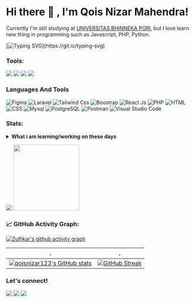 # Hi there 👋 , I'm Qois Nizar Mahendra!
Currently I'm still studying at [UNIVERSITAS BHINNEKA PGRI](https://smknu-tulungagung.sch.id), but I love learn new thing in programming such as Javascript, PHP, Python.  

[![Typing SVG](https://readme-typing-svg.herokuapp.com?color=ED7C00FF&center=false&vCenter=false&width=600&lines=Hi+there+👋,+I+am+Qois+Nizar+Mahendra;+Welcome+to+My+Profile!;Im+Junior+Backend+Developer;And+Student+of+SMK+NU+Tulungagung;........)](https://git.io/typing-svg)

### Tools:
<p>
    <img src="https://img.shields.io/badge/OS-MacOS-blue?&logo=apple" />
    <img src="https://img.shields.io/badge/OS-Linux-blue?&logo=linux" />
    <img src="https://img.shields.io/badge/IDE-Xcode-blue?&logo=xcode" />
    <img src="https://img.shields.io/badge/Text%20Editor-Visual%20Studio%20Code-blue?&logo=visual%20studio%20code&logoColor=blue" />
</p>

### Languages And Tools

![Figma](https://www.vectorlogo.zone/logos/figma/figma-icon.svg)
![Laravel](https://www.vectorlogo.zone/logos/laravel/laravel-icon.svg)
![Tailwind Css](https://www.vectorlogo.zone/logos/tailwindcss/tailwindcss-icon.svg)
![Boostrap](https://upload.vectorlogo.zone/logos/getbootstrap/images/987f8f6c-263a-47b1-a85d-853cfca215d9.svg)
![React Js](https://www.vectorlogo.zone/logos/reactjs/reactjs-icon.svg)
![PHP](https://www.vectorlogo.zone/logos/php/php-icon.svg)
![HTML](https://www.vectorlogo.zone/logos/w3_html5/w3_html5-icon.svg)
![CSS](https://www.vectorlogo.zone/logos/w3_css/w3_css-icon.svg)
![Mysql](https://www.vectorlogo.zone/logos/mysql/mysql-horizontal.svg)
![PostgreSQL](https://www.vectorlogo.zone/logos/postgresql/postgresql-icon.svg)
![Postman](https://www.vectorlogo.zone/logos/getpostman/getpostman-icon.svg)
![Visual Studio Code](https://upload.vectorlogo.zone/logos/visualstudio_code/images/a4381320-f83c-4a29-9db3-b241c1d096b1.svg)

### Stats:
<details>
 <summary><strong>What i am learning/working on these days</strong></summary>
    - 🌱 I’m currently learning Python,Javascript and PHP </br>
    - 👯 I’m looking to collaborate on Automation Project, Mobile Apps. </br>
    - 🤔 I’m looking for help with master of programming. hehe </br>
    - 💬 Ask me about anything.</br>
    - 📫 How to reach me: <a href="mailto:nizarmahendra919@gmail.com">Email me!</a>  </br>
    - 😄 Pronouns: He/Him </br>
    - ⚡ Fun fact: ... </br>
</details>
<p>
    <img src="https://github-readme-stats.vercel.app/api?username=qoisnizar123&hide=contribs,prs&show_icons=true&hide_border=true&title_color=000" />
    <img src="https://github-readme-stats.vercel.app/api/top-langs/?username=muhamadhanifnurf&layout=compact" height=180 />
</p>


<!--   GitHub stats graph -->

### 📈 GitHub Activity Graph:

[![Zulfikar's github activity graph](https://github-readme-activity-graph.cyclic.app/graph?username=qoisnizar123&bg_color=0f0008&color=ffffff&line=c80eb9&point=28ccc1&area=true&hide_border=true)](https://github.com/muhamadhanifnurf/github-readme-activity-graph)

| .                                                                                                                                        | .                                                                                                                         |
| ---------------------------------------------------------------------------------------------------------------------------------------- | ------------------------------------------------------------------------------------------------------------------------- |
| <a href="http://www.github.com/qoisnizar123"><img src="https://github-readme-stats.vercel.app/api?username=qoisnizar123&show_icons=true&hide=&count_private=true&title_color=22c55e&text_color=ef4444&icon_color=0891b2&bg_color=181824&hide_border=true&show_icons=true" alt="qoisnizar123's GitHub stats" /></a> | [![GitHub Streak](https://streak-stats.demolab.com?user=qoisnizar123&theme=dark&hide_border=true&date_format=j%20M%5B%20Y%5D&sideNums=DD0080&currStreakNum=DD10C2&currStreakLabel=34DD4A&ring=DC0EDD&dates=DDABAB&stroke=55DDD4)](https://git.io/streak-stats) |

### Let's connect!
<p>
    <a href="https://qoisnizarmahendra.blogspot.com" target="blank"><img src="https://img.shields.io/badge/Website-https://qoisnizarmahendra.blogspot.com-green?" /></a>
    <a href="https://linkeding.com/antonarizal" target="blank"><img src="https://img.shields.io/badge/Anton_Arizal-30302f?style=flat&logo=linkedin" /></a>
<!--     <a href="https://medium.com/@bagusfe" target="blank"><img src="https://img.shields.io/badge/Anton_Arizal-30302f?style=flat&logo=medium" /></a> -->
    <a href="https://twitter.com/hanif8351" target="blank"><img src="https://img.shields.io/badge/@hanif8351_-30302f?style=flat&logo=twitter" /></a>
<!--     <a href="https://www.paypal.me/antonarizal" target="blank"><img src="https://ionicabizau.github.io/badges/paypal.svg" /></a> -->
</p>

<!--
**bagusfe/bagusfe** is a ✨ _special_ ✨ repository because its `README.md` (this file) appears on your GitHub profile.

Here are some ideas to get you started:

- 🔭 I’m currently working on ...
- 🌱 I’m currently learning ...
- 👯 I’m looking to collaborate on ...
- 🤔 I’m looking for help with ...
- 💬 Ask me about ...
- 📫 How to reach me: ...
- 😄 Pronouns: ...
- ⚡ Fun fact: ...
-->
